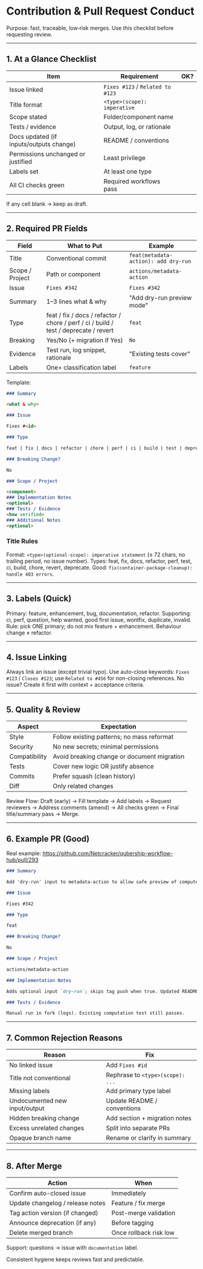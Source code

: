 # Contribution & Pull Request Conduct

Purpose: fast, traceable, low‑risk merges. Use this checklist before requesting review.

---

## 1. At a Glance Checklist

| Item                                    | Requirement                      | OK? |
| --------------------------------------- | -------------------------------- | --- |
| Issue linked                            | `Fixes #123` / `Related to #123` |     |
| Title format                            | `<type>(scope): imperative`      |     |
| Scope stated                            | Folder/component name            |     |
| Tests / evidence                        | Output, log, or rationale        |     |
| Docs updated (if inputs/outputs change) | README / conventions             |     |
| Permissions unchanged or justified      | Least privilege                  |     |
| Labels set                              | At least one type                |     |
| All CI checks green                     | Required workflows pass          |     |

If any cell blank → keep as draft.

---

## 2. Required PR Fields

| Field           | What to Put                                                                          | Example                              |
| --------------- | ------------------------------------------------------------------------------------ | ------------------------------------ |
| Title           | Conventional commit                                                                  | `feat(metadata-action): add dry-run` |
| Scope / Project | Path or component                                                                    | `actions/metadata-action`            |
| Issue           | `Fixes #342`                                                                         | `Fixes #342`                         |
| Summary         | 1–3 lines what & why                                                                 | "Add dry-run preview mode"           |
| Type            | feat / fix / docs / refactor / chore / perf / ci / build / test / deprecate / revert | `feat`                               |
| Breaking        | Yes/No (+ migration if Yes)                                                          | `No`                                 |
| Evidence        | Test run, log snippet, rationale                                                     | "Existing tests cover"               |
| Labels          | One+ classification label                                                            | `feature`                            |

Template:

```md
### Summary

<what & why>

### Issue

Fixes #<id>

### Type

feat | fix | docs | refactor | chore | perf | ci | build | test | deprecate | revert

### Breaking Change?

No

### Scope / Project

<component>
### Implementation Notes
<optional>
### Tests / Evidence
<how verified>
### Additional Notes
<optional>
```

### Title Rules

Format: `<type>(optional-scope): imperative statement` (≤ 72 chars, no trailing period, no issue number).
Types: feat, fix, docs, refactor, perf, test, ci, build, chore, revert, deprecate.
Good: `fix(container-package-cleanup): handle 403 errors`.

---

## 3. Labels (Quick)

Primary: feature, enhancement, bug, documentation, refactor.
Supporting: ci, perf, question, help wanted, good first issue, wontfix, duplicate, invalid.
Rule: pick ONE primary; do not mix feature + enhancement. Behaviour change ≠ refactor.

---

## 4. Issue Linking

Always link an issue (except trivial typo). Use auto-close keywords:
`Fixes #123` / `Closes #123`; use `Related to #456` for non-closing references.
No issue? Create it first with context + acceptance criteria.

---

## 5. Quality & Review

| Aspect        | Expectation                                 |
| ------------- | ------------------------------------------- |
| Style         | Follow existing patterns; no mass reformat  |
| Security      | No new secrets; minimal permissions         |
| Compatibility | Avoid breaking change or document migration |
| Tests         | Cover new logic OR justify absence          |
| Commits       | Prefer squash (clean history)               |
| Diff          | Only related changes                        |

Review Flow: Draft (early) → Fill template → Add labels → Request reviewers → Address comments (amend) → All checks green → Final title/summary pass → Merge.

---

## 6. Example PR (Good)

Real example: https://github.com/Netcracker/qubership-workflow-hub/pull/293

```md
### Summary

Add 'dry-run' input to metadata-action to allow safe preview of computed tags.

### Issue

Fixes #342

### Type

feat

### Breaking Change?

No

### Scope / Project

actions/metadata-action

### Implementation Notes

Adds optional input `dry-run`; skips tag push when true. Updated README.

### Tests / Evidence

Manual run in fork (logs). Existing computation test still passes.
```

---

## 7. Common Rejection Reasons

| Reason                        | Fix                              |
| ----------------------------- | -------------------------------- |
| No linked issue               | Add `Fixes #id`                  |
| Title not conventional        | Rephrase to `<type>(scope): ...` |
| Missing labels                | Add primary type label           |
| Undocumented new input/output | Update README / conventions      |
| Hidden breaking change        | Add section + migration notes    |
| Excess unrelated changes      | Split into separate PRs          |
| Opaque branch name            | Rename or clarify in summary     |

---

## 8. After Merge

| Action                           | When                   |
| -------------------------------- | ---------------------- |
| Confirm auto-closed issue        | Immediately            |
| Update changelog / release notes | Feature / fix merge    |
| Tag action version (if changed)  | Post-merge validation  |
| Announce deprecation (if any)    | Before tagging         |
| Delete merged branch             | Once rollback risk low |

Support: questions → issue with `documentation` label.

Consistent hygiene keeps reviews fast and predictable.
